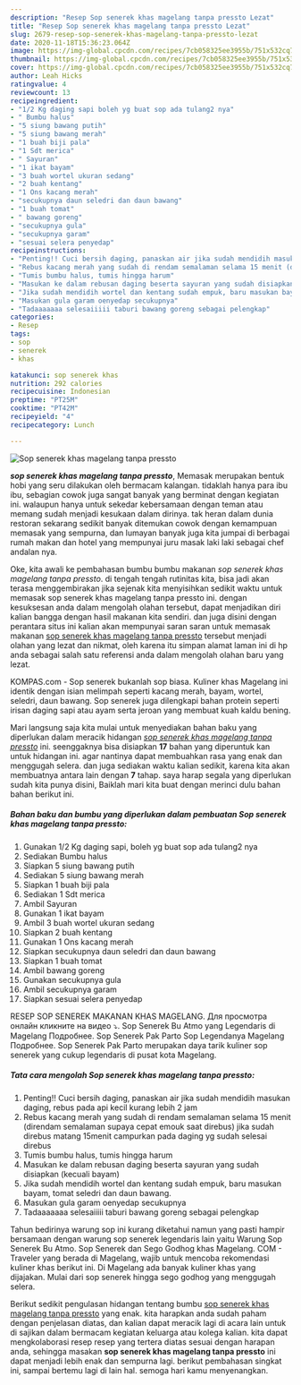```yaml
---
description: "Resep Sop senerek khas magelang tanpa pressto Lezat"
title: "Resep Sop senerek khas magelang tanpa pressto Lezat"
slug: 2679-resep-sop-senerek-khas-magelang-tanpa-pressto-lezat
date: 2020-11-18T15:36:23.064Z
image: https://img-global.cpcdn.com/recipes/7cb058325ee3955b/751x532cq70/sop-senerek-khas-magelang-tanpa-pressto-foto-resep-utama.jpg
thumbnail: https://img-global.cpcdn.com/recipes/7cb058325ee3955b/751x532cq70/sop-senerek-khas-magelang-tanpa-pressto-foto-resep-utama.jpg
cover: https://img-global.cpcdn.com/recipes/7cb058325ee3955b/751x532cq70/sop-senerek-khas-magelang-tanpa-pressto-foto-resep-utama.jpg
author: Leah Hicks
ratingvalue: 4
reviewcount: 13
recipeingredient:
- "1/2 Kg daging sapi boleh yg buat sop ada tulang2 nya"
- " Bumbu halus"
- "5 siung bawang putih"
- "5 siung bawang merah"
- "1 buah biji pala"
- "1 Sdt merica"
- " Sayuran"
- "1 ikat bayam"
- "3 buah wortel ukuran sedang"
- "2 buah kentang"
- "1 Ons kacang merah"
- "secukupnya daun seledri dan daun bawang"
- "1 buah tomat"
- " bawang goreng"
- "secukupnya gula"
- "secukupnya garam"
- "sesuai selera penyedap"
recipeinstructions:
- "Penting!! Cuci bersih daging, panaskan air jika sudah mendidih masukan daging, rebus pada api kecil kurang lebih 2 jam"
- "Rebus kacang merah yang sudah di rendam semalaman selama 15 menit (direndam semalaman supaya cepat emouk saat direbus) jika sudah direbus matang 15menit campurkan pada daging yg sudah selesai direbus"
- "Tumis bumbu halus, tumis hingga harum"
- "Masukan ke dalam rebusan daging beserta sayuran yang sudah disiapkan (kecuali bayam)"
- "Jika sudah mendidih wortel dan kentang sudah empuk, baru masukan bayam, tomat seledri dan daun bawang."
- "Masukan gula garam oenyedap secukupnya"
- "Tadaaaaaaa selesaiiiii taburi bawang goreng sebagai pelengkap"
categories:
- Resep
tags:
- sop
- senerek
- khas

katakunci: sop senerek khas 
nutrition: 292 calories
recipecuisine: Indonesian
preptime: "PT25M"
cooktime: "PT42M"
recipeyield: "4"
recipecategory: Lunch

---
```



![Sop senerek khas magelang tanpa pressto](https://img-global.cpcdn.com/recipes/7cb058325ee3955b/751x532cq70/sop-senerek-khas-magelang-tanpa-pressto-foto-resep-utama.jpg)

<b><i>sop senerek khas magelang tanpa pressto</i></b>, Memasak merupakan bentuk hobi yang seru dilakukan oleh bermacam kalangan. tidaklah hanya para ibu ibu, sebagian cowok juga sangat banyak yang berminat dengan kegiatan ini. walaupun hanya untuk sekedar kebersamaan dengan teman atau memang sudah menjadi kesukaan dalam dirinya. tak heran dalam dunia restoran sekarang sedikit banyak ditemukan cowok dengan kemampuan memasak yang sempurna, dan lumayan banyak juga kita jumpai di berbagai rumah makan dan hotel yang mempunyai juru masak laki laki sebagai chef andalan nya.

Oke, kita awali ke pembahasan bumbu bumbu makanan <i>sop senerek khas magelang tanpa pressto</i>. di tengah tengah rutinitas kita, bisa jadi akan terasa menggembirakan jika sejenak kita menyisihkan sedikit waktu untuk memasak sop senerek khas magelang tanpa pressto ini. dengan kesuksesan anda dalam mengolah olahan tersebut, dapat menjadikan diri kalian bangga dengan hasil makanan kita sendiri. dan juga disini dengan perantara situs ini kalian akan mempunyai saran saran untuk memasak makanan <u>sop senerek khas magelang tanpa pressto</u> tersebut menjadi olahan yang lezat dan nikmat, oleh karena itu simpan alamat laman ini di hp anda sebagai salah satu referensi anda dalam mengolah olahan baru yang lezat.

KOMPAS.com - Sop senerek bukanlah sop biasa. Kuliner khas Magelang ini identik dengan isian melimpah seperti kacang merah, bayam, wortel, seledri, daun bawang. Sop senerek juga dilengkapi bahan protein seperti irisan daging sapi atau ayam serta jeroan yang membuat kuah kaldu bening.


Mari langsung saja kita mulai untuk menyediakan bahan baku yang diperlukan dalam meracik hidangan <u><i>sop senerek khas magelang tanpa pressto</i></u> ini. seenggaknya bisa disiapkan <b>17</b> bahan yang diperuntuk kan untuk hidangan ini. agar nantinya dapat membuahkan rasa yang enak dan menggugah selera. dan juga sediakan waktu kalian sedikit, karena kita akan membuatnya antara lain dengan <b>7</b> tahap. saya harap segala yang diperlukan sudah kita punya disini, Baiklah mari kita buat dengan merinci dulu bahan bahan berikut ini.

<!--inarticleads1-->

##### Bahan baku dan bumbu yang diperlukan dalam pembuatan Sop senerek khas magelang tanpa pressto:

1. Gunakan 1/2 Kg daging sapi, boleh yg buat sop ada tulang2 nya
1. Sediakan  Bumbu halus
1. Siapkan 5 siung bawang putih
1. Sediakan 5 siung bawang merah
1. Siapkan 1 buah biji pala
1. Sediakan 1 Sdt merica
1. Ambil  Sayuran
1. Gunakan 1 ikat bayam
1. Ambil 3 buah wortel ukuran sedang
1. Siapkan 2 buah kentang
1. Gunakan 1 Ons kacang merah
1. Siapkan secukupnya daun seledri dan daun bawang
1. Siapkan 1 buah tomat
1. Ambil  bawang goreng
1. Gunakan secukupnya gula
1. Ambil secukupnya garam
1. Siapkan sesuai selera penyedap


RESEP SOP SENEREK MAKANAN KHAS MAGELANG. Для просмотра онлайн кликните на видео ⤵. Sop Senerek Bu Atmo yang Legendaris di Magelang Подробнее. Sop Senerek Pak Parto Sop Legendanya Magelang Подробнее. Sop Senerek Pak Parto merupakan daya tarik kuliner sop senerek yang cukup legendaris di pusat kota Magelang. 

<!--inarticleads2-->

##### Tata cara mengolah Sop senerek khas magelang tanpa pressto:

1. Penting!! Cuci bersih daging, panaskan air jika sudah mendidih masukan daging, rebus pada api kecil kurang lebih 2 jam
1. Rebus kacang merah yang sudah di rendam semalaman selama 15 menit (direndam semalaman supaya cepat emouk saat direbus) jika sudah direbus matang 15menit campurkan pada daging yg sudah selesai direbus
1. Tumis bumbu halus, tumis hingga harum
1. Masukan ke dalam rebusan daging beserta sayuran yang sudah disiapkan (kecuali bayam)
1. Jika sudah mendidih wortel dan kentang sudah empuk, baru masukan bayam, tomat seledri dan daun bawang.
1. Masukan gula garam oenyedap secukupnya
1. Tadaaaaaaa selesaiiiii taburi bawang goreng sebagai pelengkap


Tahun bedirinya warung sop ini kurang diketahui namun yang pasti hampir bersamaan dengan warung sop senerek legendaris lain yaitu Warung Sop Senerek Bu Atmo. Sop Senerek dan Sego Godhog khas Magelang. COM - Traveler yang berada di Magelang, wajib untuk mencoba rekomendasi kuliner khas berikut ini. Di Magelang ada banyak kuliner khas yang dijajakan. Mulai dari sop senerek hingga sego godhog yang menggugah selera. 

Berikut sedikit pengulasan hidangan tentang bumbu <u>sop senerek khas magelang tanpa pressto</u> yang enak. kita harapkan anda sudah paham dengan penjelasan diatas, dan kalian dapat meracik lagi di acara lain untuk di sajikan dalam bermacam kegiatan keluarga atau kolega kalian. kita dapat mengkolaborasi resep resep yang tertera diatas sesuai dengan harapan anda, sehingga masakan <b>sop senerek khas magelang tanpa pressto</b> ini dapat menjadi lebih enak dan sempurna lagi. berikut pembahasan singkat ini, sampai bertemu lagi di lain hal. semoga hari kamu menyenangkan.
